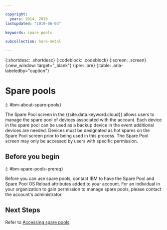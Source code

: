 ```yaml
---

copyright:
  years: 2014, 2019
lastupdated: "2019-06-03"

keywords: spare pools

subcollection: bare-metal

---
```


{:shortdesc: .shortdesc}
{:codeblock: .codeblock}
{:screen: .screen}
{:new_window: target="_blank"}
{:pre: .pre}
{:table: .aria-labeledby="caption"}


# Spare pools
{: #bm-about-spare-pools}

The Spare Pool screen in the {{site.data.keyword.cloud}} allows users to manage the spare pool of devices associated with the account. Each device in the spare pool can be used as a backup device in the event additional devices are needed. Devices must be designated as hot spares on the Spare Pool screen prior to being used in this process. The Spare Pool screen may only be accessed by users with specific permission.

## Before you begin
{: #bm-spare-pools-prereq}

Before you can use spare pools, contact IBM to have the Spare Pool and Spare Pool OS Reload attributes added to your account.
For an individual in your organization to gain permission to manage spare pools, please contact the account's administrator.

## Next Steps
Refer to [Accessing spare pools](/docs/bare-metal?topic=bare-metal-bm-access-spare-pools).
